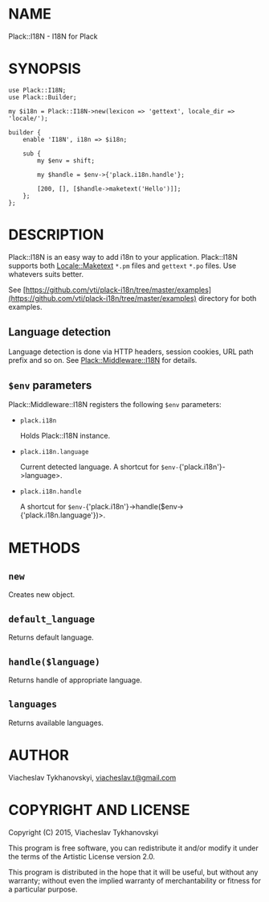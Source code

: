 # NAME

Plack::I18N - I18N for Plack

# SYNOPSIS

    use Plack::I18N;
    use Plack::Builder;

    my $i18n = Plack::I18N->new(lexicon => 'gettext', locale_dir => 'locale/');

    builder {
        enable 'I18N', i18n => $i18n;

        sub {
            my $env = shift;

            my $handle = $env->{'plack.i18n.handle'};

            [200, [], [$handle->maketext('Hello')]];
        };
    };

# DESCRIPTION

Plack::I18N is an easy way to add i18n to your application. Plack::I18N supports
both [Locale::Maketext](https://metacpan.org/pod/Locale::Maketext) `*.pm` files and `gettext` `*.po` files. Use
whatevers suits better.

See [https://github.com/vti/plack-i18n/tree/master/examples](https://github.com/vti/plack-i18n/tree/master/examples) directory for both
examples.

## Language detection

Language detection is done via HTTP headers, session cookies, URL path prefix
and so on. See [Plack::Middleware::I18N](https://metacpan.org/pod/Plack::Middleware::I18N) for details.

## `$env` parameters

Plack::Middleware::I18N registers the following `$env` parameters:

- `plack.i18n`

    Holds Plack::I18N instance.

- `plack.i18n.language`

    Current detected language. A shortcut for `$env-`{'plack.i18n'}->language>.

- `plack.i18n.handle`

    A shortcut for `$env-`{'plack.i18n'}->handle($env->{'plack.i18n.language'})>.

# METHODS

## `new`

Creates new object.

## `default_language`

Returns default language.

## `handle($language)`

Returns handle of appropriate language.

## `languages`

Returns available languages.

# AUTHOR

Viacheslav Tykhanovskyi, <viacheslav.t@gmail.com>

# COPYRIGHT AND LICENSE

Copyright (C) 2015, Viacheslav Tykhanovskyi

This program is free software, you can redistribute it and/or modify it under
the terms of the Artistic License version 2.0.

This program is distributed in the hope that it will be useful, but without any
warranty; without even the implied warranty of merchantability or fitness for
a particular purpose.
